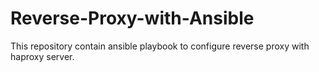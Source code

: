 # Reverse-Proxy-with-Ansible
This repository contain ansible playbook to configure reverse proxy with haproxy server.
